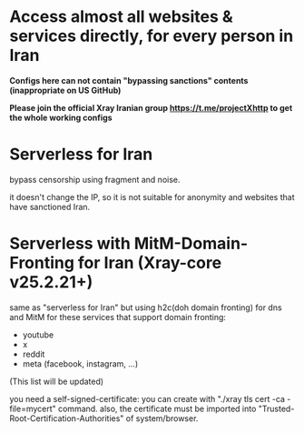 # Access almost all websites & services directly, for every person in Iran

**Configs here can not contain "bypassing sanctions" contents (inappropriate on US GitHub)**

**Please join the official Xray Iranian group https://t.me/projectXhttp to get the whole working configs**

# Serverless for Iran

bypass censorship using fragment and noise.

it doesn't change the IP, so it is not suitable for anonymity and websites that have sanctioned Iran.

# Serverless with MitM-Domain-Fronting for Iran (Xray-core v25.2.21+)

same as "serverless for Iran" but using h2c(doh domain fronting) for dns and MitM for these services that support domain fronting:
* youtube
* x
* reddit
* meta (facebook, instagram, ...)

(This list will be updated)

you need a self-signed-certificate: you can create with "./xray tls cert -ca -file=mycert" command.
also, the certificate must be imported into "Trusted-Root-Certification-Authorities" of system/browser.

